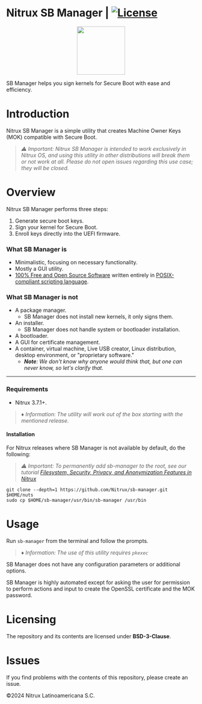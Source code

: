 # Nitrux SB Manager | [![License](https://img.shields.io/badge/License-BSD_3--Clause-blue.svg)](https://opensource.org/licenses/BSD-3-Clause)

<p align="center">
  <img width="128" height="128" src="https://raw.githubusercontent.com/Nitrux/luv-icon-theme/master/Luv/mimetypes/64/application-x-ms-dos-executable.svg">
</p>

SB Manager helps you sign kernels for Secure Boot with ease and efficiency.

# Introduction

Nitrux SB Manager is a simple utility that creates Machine Owner Keys (MOK) compatible with Secure Boot.

> _⚠️ Important: Nitrux SB Manager is intended to work exclusively in Nitrux OS, and using this utility in other distributions will break them or not work at all. Please do not open issues regarding this use case; they will be closed._

# Overview

Nitrux SB Manager performs three steps:

1. Generate secure boot keys.
2. Sign your kernel for Secure Boot.
3. Enroll keys directly into the UEFI firmware.

### What SB Manager is

- Minimalistic, focusing on necessary functionality.
- Mostly a GUI utility.
- [100% Free and Open Source Software](#licensing) written entirely in [POSIX-compliant scripting language](https://en.wikipedia.org/wiki/Shell_script#Typical_POSIX_scripting_languages).

### What SB Manager is not

- A package manager.
  - SB Manager does not install new kernels, it only signs them.
- An installer.
  - SB Manager does not handle system or bootloader installation.
- A bootloader.
- A GUI for certificate management.
- A container, virtual machine, Live USB creator, Linux distribution, desktop environment, or "proprietary software."
  - _**Note**: We don't know why anyone would think that, but one can never know, so let's clarify that._

---

### Requirements

- Nitrux 3.7.1+.
> _♦ Information: The utility will work out of the box starting with the mentioned release._


#### Installation

For Nitrux releases where SB Manager is not available by default, do the following:
> _⚠️ Important: To permanently add sb-manager to the root, see our tutorial [Filesystem, Security, Privacy, and Anonymization Features in Nitrux](https://nxos.org/tutorial/filesystem-security-privacy-and-anonymization-features-in-nitrux/)_

```
git clone --depth=1 https://github.com/Nitrux/sb-manager.git $HOME/nuts
sudo cp $HOME/sb-manager/usr/bin/sb-manager /usr/bin
```

# Usage

Run `sb-manager` from the terminal and follow the prompts.
> _♦ Information: The use of this utility requires `pkexec`_

SB Manager does not have any configuration parameters or additional options.

SB Manager is highly automated except for asking the user for permission to perform actions and input to create the OpenSSL certificate and the MOK password.


# Licensing

The repository and its contents are licensed under **BSD-3-Clause**.

# Issues

If you find problems with the contents of this repository, please create an issue.

©2024 Nitrux Latinoamericana S.C.
